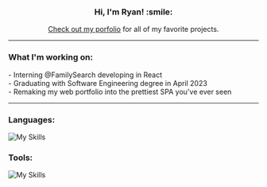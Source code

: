 <div align="center">
<h3><b>Hi, I'm Ryan! :smile:</b></h3>

[Check out my porfolio](https://ryanbey.github.io/portfolio/) for all of my favorite projects.
<hr>
</div>

<h3> What I'm working on:</h3>
- Interning @FamilySearch developing in React<br>
- Graduating with Software Engineering degree in April 2023<br>
- Remaking my web portfolio into the prettiest SPA you've ever seen<br>
<hr>

<h3>Languages:</h3>

![My Skills](https://skillicons.dev/icons?i=html,css,js,ts,sass,java,php,cpp)

<h3>Tools:</h3>

![My Skills](https://skillicons.dev/icons?i=react,angular,bootstrap,nodejs,express,firebase,mongo,heroku,mysql,vscode,androidstudio,jest,git,ps,xd,figma&perline=8)<br>

<br>

<!--
<p><img src="https://github-readme-stats.vercel.app/api/top-langs?username=ryanbey&show_icons=true&theme=github_dark&locale=en&layout=compact" alt="ryanbey github most used languages" /></p>
  
- 🔭 I’m currently working on ...
- 🌱 I’m currently learning ...
- 👯 I’m looking to collaborate on ...
- 🤔 I’m looking for help with ...
- 💬 Ask me about ...
- 📫 How to reach me: ...
- 😄 Pronouns: ...
- ⚡ Fun fact: ...
-->
